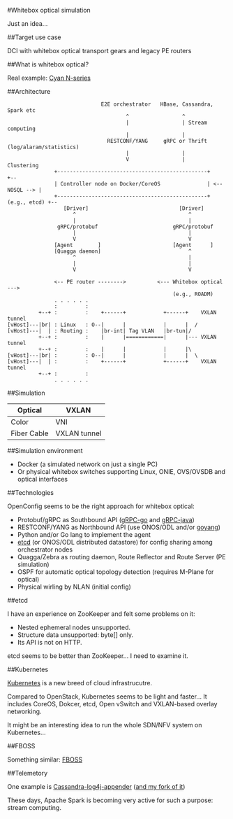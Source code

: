 #Whitebox optical simulation

Just an idea...

##Target use case

DCI with whitebox optical transport gears and legacy PE routers

##What is whitebox optical?

Real example: [Cyan N-series](http://www.cyaninc.com/products/n-series-hyperscale-transport)

##Architecture
```
                              E2E orchestrator   HBase, Cassandra, Spark etc         
                                      ^                 ^
                                      |                 | Stream computing
                                      |                 |
                                RESTCONF/YANG     gRPC or Thrift (log/alaram/statistics)
                                      |                 |
                                      V                 |         Clustering
               +------------------------------------------------+               +--
               | Controller node on Docker/CoreOS               | <-- NOSQL --> |
               +------------------------------------------------+  (e.g., etcd) +--
                  [Driver]                             [Driver]
                     ^                                    ^
                     |                                    |
                gRPC/protobuf                        gRPC/protobuf
                     |                                    |
                     V                                    V
               [Agent        ]                       [Agent      ]             
               [Quagga daemon]                            ^
                     ^                                    |
                     |                                    |
                     V                                    V

               <-- PE router -------->          <--- Whitebox optical --->
                                                     (e.g., ROADM)
               . . . . . .
               :         :
          +--+ :         :    +------+            +------+    VXLAN tunnel
[vHost]---|br| : Linux   : O--|      |            |      |  /
[vHost]---|  | : Routing :    |br-int| Tag VLAN   |br-tun|/
          +--+ :         :    |      |============|      |--- VXLAN tunnel
          +--+ :         :    |      |            |      |\
[vHost]---|br| :         : O--|      |            |      |  \
[vHost]---|  | :         :    +------+            +------+    VXLAN tunnel
          +--+ :         :
               . . . . . .
```

##Simulation

|Optical          | VXLAN        |
|-----------------|--------------|
|Color            | VNI          |
|Fiber Cable      | VXLAN tunnel |

##Simulation environment
- Docker (a simulated network on just a single PC)
- Or physical whitebox switches supporting Linux, ONIE, OVS/OVSDB and optical interfaces

##Technologies

OpenConfig seems to be the right approach for whitebox optical:
- Protobuf/gRPC as Southbound API ([gRPC-go](https://github.com/grpc/grpc-go) and [gRPC-java](https://github.com/grpc/grpc-java))
- RESTCONF/YANG as Northbound API (use ONOS/ODL and/or [goyang](https://github.com/openconfig/goyang))
- Python and/or Go lang to implement the agent
- [etcd](https://github.com/coreos/etcd) (or ONOS/ODL distributed datastore) for config sharing among orchestrator nodes
- Quagga/Zebra as routing daemon, Route Reflector and Route Server (PE simulation)
- OSPF for automatic optical topology detection (requires M-Plane for optical)
- Physical wirling by NLAN (initial config)

##etcd

I have an experience on ZooKeeper and felt some problems on it:
- Nested ephemeral nodes unsupported.
- Structure data unsupported: byte[] only.
- Its API is not on HTTP.

etcd seems to be better than ZooKeeper... I need to examine it.

##Kubernetes

[Kubernetes](http://kubernetes.io/) is a new breed of cloud infrastrucutre.

Compared to OpenStack, Kubernetes seems to be light and faster... It includes CoreOS, Dokcer, etcd, Open vSwitch and VXLAN-based overlay networking.

It might be an interesting idea to run the whole SDN/NFV system on Kubernetes...

##FBOSS

Something similar: [FBOSS](https://github.com/facebook/fboss)

##Telemetory

One example is [Cassandra-log4j-appender](https://github.com/datastax/cassandra-log4j-appender) ([and my fork of it](https://github.com/araobp/cassandra-log4j2-appender))

These days, Apache Spark is becoming very active for such a purpose: stream computing.

